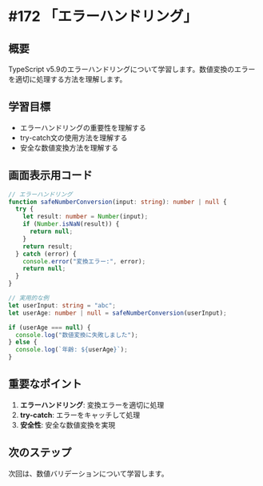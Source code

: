 # #172 「エラーハンドリング」

## 概要
TypeScript v5.9のエラーハンドリングについて学習します。数値変換のエラーを適切に処理する方法を理解します。

## 学習目標
- エラーハンドリングの重要性を理解する
- try-catch文の使用方法を理解する
- 安全な数値変換方法を理解する

## 画面表示用コード

```typescript
// エラーハンドリング
function safeNumberConversion(input: string): number | null {
  try {
    let result: number = Number(input);
    if (Number.isNaN(result)) {
      return null;
    }
    return result;
  } catch (error) {
    console.error("変換エラー:", error);
    return null;
  }
}

// 実用的な例
let userInput: string = "abc";
let userAge: number | null = safeNumberConversion(userInput);

if (userAge === null) {
  console.log("数値変換に失敗しました");
} else {
  console.log(`年齢: ${userAge}`);
}
```

## 重要なポイント
1. **エラーハンドリング**: 変換エラーを適切に処理
2. **try-catch**: エラーをキャッチして処理
3. **安全性**: 安全な数値変換を実現

## 次のステップ
次回は、数値バリデーションについて学習します。
